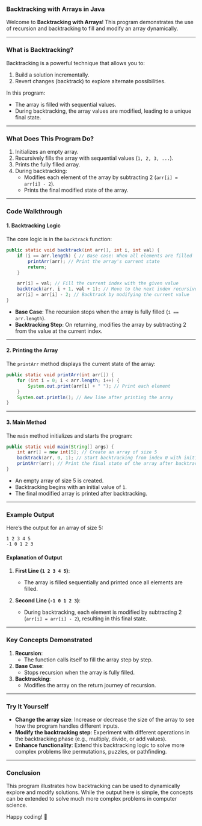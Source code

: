 

### **Backtracking with Arrays in Java**

Welcome to **Backtracking with Arrays**! This program demonstrates the use of recursion and backtracking to fill and modify an array dynamically.

---

### **What is Backtracking?**

Backtracking is a powerful technique that allows you to:
1. Build a solution incrementally.
2. Revert changes (backtrack) to explore alternate possibilities.

In this program:
- The array is filled with sequential values.
- During backtracking, the array values are modified, leading to a unique final state.

---

### **What Does This Program Do?**

1. Initializes an empty array.
2. Recursively fills the array with sequential values (`1, 2, 3, ...`).
3. Prints the fully filled array.
4. During backtracking:
   - Modifies each element of the array by subtracting 2 (`arr[i] = arr[i] - 2`).
   - Prints the final modified state of the array.

---

### **Code Walkthrough**

#### **1. Backtracking Logic**
The core logic is in the `backtrack` function:
```java
public static void backtrack(int arr[], int i, int val) {
    if (i == arr.length) { // Base case: When all elements are filled
        printArr(arr); // Print the array's current state
        return;
    }

    arr[i] = val; // Fill the current index with the given value
    backtrack(arr, i + 1, val + 1); // Move to the next index recursively
    arr[i] = arr[i] - 2; // Backtrack by modifying the current value
}
```

- **Base Case**: The recursion stops when the array is fully filled (`i == arr.length`).
- **Backtracking Step**: On returning, modifies the array by subtracting 2 from the value at the current index.

---

#### **2. Printing the Array**
The `printArr` method displays the current state of the array:
```java
public static void printArr(int arr[]) {
    for (int i = 0; i < arr.length; i++) {
        System.out.print(arr[i] + " "); // Print each element
    }
    System.out.println(); // New line after printing the array
}
```

---

#### **3. Main Method**
The `main` method initializes and starts the program:
```java
public static void main(String[] args) {
    int arr[] = new int[5]; // Create an array of size 5
    backtrack(arr, 0, 1); // Start backtracking from index 0 with initial value 1
    printArr(arr); // Print the final state of the array after backtracking
}
```

- An empty array of size 5 is created.
- Backtracking begins with an initial value of `1`.
- The final modified array is printed after backtracking.

---

### **Example Output**

Here’s the output for an array of size 5:

```
1 2 3 4 5 
-1 0 1 2 3
```

#### **Explanation of Output**
1. **First Line (`1 2 3 4 5`)**: 
   - The array is filled sequentially and printed once all elements are filled.
   
2. **Second Line (`-1 0 1 2 3`)**: 
   - During backtracking, each element is modified by subtracting 2 (`arr[i] = arr[i] - 2`), resulting in this final state.

---

### **Key Concepts Demonstrated**

1. **Recursion**:
   - The function calls itself to fill the array step by step.
2. **Base Case**:
   - Stops recursion when the array is fully filled.
3. **Backtracking**:
   - Modifies the array on the return journey of recursion.

---

### **Try It Yourself**

- **Change the array size**: Increase or decrease the size of the array to see how the program handles different inputs.
- **Modify the backtracking step**: Experiment with different operations in the backtracking phase (e.g., multiply, divide, or add values).
- **Enhance functionality**: Extend this backtracking logic to solve more complex problems like permutations, puzzles, or pathfinding.

---

### **Conclusion**

This program illustrates how backtracking can be used to dynamically explore and modify solutions. While the output here is simple, the concepts can be extended to solve much more complex problems in computer science.

Happy coding! 🚀